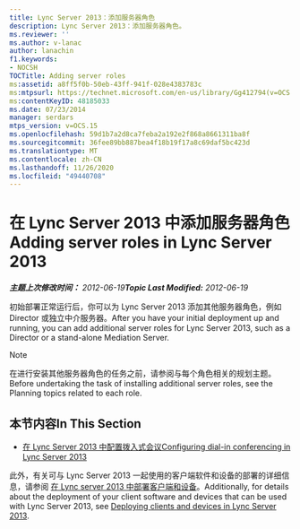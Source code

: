 ```yaml
---
title: Lync Server 2013：添加服务器角色
description: Lync Server 2013：添加服务器角色。
ms.reviewer: ''
ms.author: v-lanac
author: lanachin
f1.keywords:
- NOCSH
TOCTitle: Adding server roles
ms:assetid: a8ff5f0b-50eb-43ff-941f-028e4383783c
ms:mtpsurl: https://technet.microsoft.com/en-us/library/Gg412794(v=OCS.15)
ms:contentKeyID: 48185033
ms.date: 07/23/2014
manager: serdars
mtps_version: v=OCS.15
ms.openlocfilehash: 59d1b7a2d8ca7feba2a192e2f868a8661311ba8f
ms.sourcegitcommit: 36fee89bb887bea4f18b19f17a8c69daf5bc423d
ms.translationtype: MT
ms.contentlocale: zh-CN
ms.lasthandoff: 11/26/2020
ms.locfileid: "49440708"
---
```

# <a name="adding-server-roles-in-lync-server-2013"></a><span data-ttu-id="0c949-103">在 Lync Server 2013 中添加服务器角色</span><span class="sxs-lookup"><span data-stu-id="0c949-103">Adding server roles in Lync Server 2013</span></span>

<div data-xmlns="http://www.w3.org/1999/xhtml">

<div class="topic" data-xmlns="http://www.w3.org/1999/xhtml" data-msxsl="urn:schemas-microsoft-com:xslt" data-cs="https://msdn.microsoft.com/">

<div data-asp="https://msdn2.microsoft.com/asp">



</div>

<div id="mainSection">

<div id="mainBody"><span data-ttu-id="0c949-104">

<span> </span></span><span class="sxs-lookup"><span data-stu-id="0c949-104">

<span> </span></span></span>

<span data-ttu-id="0c949-105">_**主题上次修改时间：** 2012-06-19_</span><span class="sxs-lookup"><span data-stu-id="0c949-105">_**Topic Last Modified:** 2012-06-19_</span></span>

<span data-ttu-id="0c949-106">初始部署正常运行后，你可以为 Lync Server 2013 添加其他服务器角色，例如 Director 或独立中介服务器。</span><span class="sxs-lookup"><span data-stu-id="0c949-106">After you have your initial deployment up and running, you can add additional server roles for Lync Server 2013, such as a Director or a stand-alone Mediation Server.</span></span>

<div>


> [!NOTE]  
> <span data-ttu-id="0c949-107">在进行安装其他服务器角色的任务之前，请参阅与每个角色相关的规划主题。</span><span class="sxs-lookup"><span data-stu-id="0c949-107">Before undertaking the task of installing additional server roles, see the Planning topics related to each role.</span></span>



</div>

<div>

## <a name="in-this-section"></a><span data-ttu-id="0c949-108">本节内容</span><span class="sxs-lookup"><span data-stu-id="0c949-108">In This Section</span></span>

  - [<span data-ttu-id="0c949-109">在 Lync Server 2013 中配置拨入式会议</span><span class="sxs-lookup"><span data-stu-id="0c949-109">Configuring dial-in conferencing in Lync Server 2013</span></span>](lync-server-2013-configuring-dial-in-conferencing.md)

<span data-ttu-id="0c949-110">此外，有关可与 Lync Server 2013 一起使用的客户端软件和设备的部署的详细信息，请参阅 [在 Lync server 2013 中部署客户端和设备](lync-server-2013-deploying-clients-and-devices.md)。</span><span class="sxs-lookup"><span data-stu-id="0c949-110">Additionally, for details about the deployment of your client software and devices that can be used with Lync Server 2013, see [Deploying clients and devices in Lync Server 2013](lync-server-2013-deploying-clients-and-devices.md).</span></span>

<span data-ttu-id="0c949-111"></div>

</div>

<span> </span>

</div>

</div>

</span><span class="sxs-lookup"><span data-stu-id="0c949-111"></div>

</div>

<span> </span>

</div>

</div>

</span></span></div>

